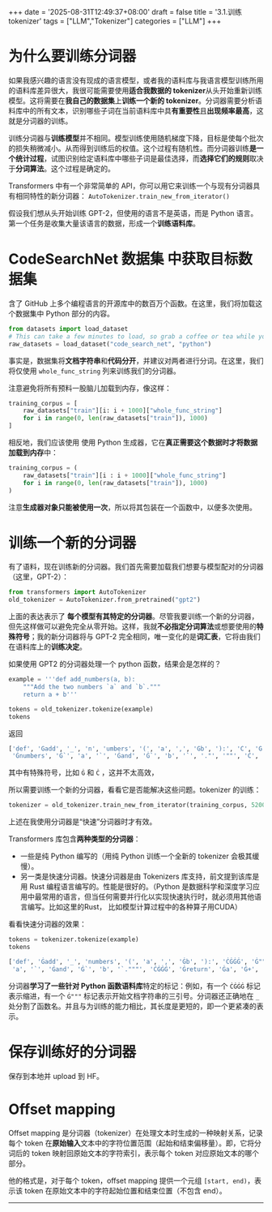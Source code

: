 +++
date = '2025-08-31T12:49:37+08:00'
draft = false
title = '3.1.训练tokenizer'
tags = ["LLM","Tokenizer"]
categories = ["LLM"]
+++


# 为什么要训练分词器

如果我感兴趣的语言没有现成的语言模型，或者我的语料库与我语言模型训练所用的语料库差异很大，我很可能需要使用**适合我数据的 tokenizer**从头开始重新训练模型。这将需要在**我自己的数据集**上**训练一个新的 tokenizer**。分词器需要分析语料库中的所有文本，识别哪些子词在当前语料库中具**有重要性**且**出现频率最高**，这就是分词器的训练。

训练分词器与**训练模型**并不相同。模型训练使用随机梯度下降，目标是使每个批次的损失稍微减小。从而得到训练后的权值。这个过程有随机性。而分词器训练**是一个统计过程**，试图识别给定语料库中哪些子词是最佳选择，而**选择它们的规则**取决于**分词算法**。这个过程是确定的。

Transformers 中有一个非常简单的 API，你可以用它来训练一个与现有分词器具有相同特性的新分词器： `AutoTokenizer.train_new_from_iterator()`

假设我们想从头开始训练 GPT-2，但使用的语言不是英语，而是 Python 语言。第一个任务是收集大量该语言的数据，形成一个**训练语料库**。


# CodeSearchNet 数据集 中获取目标数据集

含了 GitHub 上多个编程语言的开源库中的数百万个函数。在这里，我们将加载这个数据集中 Python 部分的内容。

~~~py
from datasets import load_dataset
# This can take a few minutes to load, so grab a coffee or tea while you wait!
raw_datasets = load_dataset("code_search_net", "python")
~~~

事实是，数据集将**文档字符串**和**代码分开**，并建议对两者进行分词。在这里，我们将仅使用 `whole_func_string` 列来训练我们的分词器。

注意避免将所有预料一股脑儿加载到内存，像这样：

~~~py
training_corpus = [
    raw_datasets["train"][i: i + 1000]["whole_func_string"]
    for i in range(0, len(raw_datasets["train"]), 1000)
]
~~~

相反地，我们应该使用 使用 Python 生成器，它在**真正需要这个数据时才将数据加载到内存**中：

~~~py
training_corpus = (
    raw_datasets["train"][i : i + 1000]["whole_func_string"]
    for i in range(0, len(raw_datasets["train"]), 1000)
)
~~~

注意**生成器对象只能被使用一次**，所以将其包装在一个函数中，以便多次使用。


# 训练一个新的分词器

有了语料，现在训练新的分词器。我们首先需要加载我们想要与模型配对的分词器（这里，GPT-2）：

~~~py
from transformers import AutoTokenizer
old_tokenizer = AutoTokenizer.from_pretrained("gpt2")
~~~

上面的表达表示了 **每个模型有其特定的分词器**。尽管我要训练一个新的分词器，但先这样做可以避免完全从零开始。这样，我就**不必指定分词算法**或想要使用的**特殊符号**；我的新分词器将与 GPT-2 完全相同，唯一变化的是**词汇表**，它将由我们在语料库上的**训练决定**。

如果使用 GPT2 的分词器处理一个 python 函数，结果会是怎样的？

~~~py
example = '''def add_numbers(a, b):
    """Add the two numbers `a` and `b`."""
    return a + b'''

tokens = old_tokenizer.tokenize(example)
tokens
~~~

返回

~~~py
['def', 'Ġadd', '_', 'n', 'umbers', '(', 'a', ',', 'Ġb', '):', 'Ċ', 'Ġ', 'Ġ', 'Ġ', 'Ġ"""', 'Add', 'Ġthe', 'Ġtwo',
 'Ġnumbers', 'Ġ`', 'a', '`', 'Ġand', 'Ġ`', 'b', '`', '."', '""', 'Ċ', 'Ġ', 'Ġ', 'Ġ', 'Ġreturn', 'Ġa', 'Ġ+', 'Ġb']
~~~

其中有特殊符号，比如 `Ġ` 和 `Ċ` ，这并不太高效，

所以需要训练一个新的分词器，看看它是否能解决这些问题。tokenizer 的训练：

~~~py
tokenizer = old_tokenizer.train_new_from_iterator(training_corpus, 52000)
~~~ 

上述在我使用分词器是“快速”分词器时才有效。

Transformers 库包含**两种类型的分词器**：

- 一些是纯 Python 编写的（用纯 Python 训练一个全新的 tokenizer 会极其缓慢）。
- 另一类是快速分词器。快速分词器是由 Tokenizers 库支持，前文提到该库是用 Rust 编程语言编写的。性能是很好的。（Python 是数据科学和深度学习应用中最常用的语言，但当任何需要并行化以实现快速执行时，就必须用其他语言编写。比如这里的Rust， 比如模型计算过程中的各种算子用CUDA）

看看快速分词器的效果：

~~~py
tokens = tokenizer.tokenize(example)
tokens

['def', 'Ġadd', '_', 'numbers', '(', 'a', ',', 'Ġb', '):', 'ĊĠĠĠ', 'Ġ"""', 'Add', 'Ġthe', 'Ġtwo', 'Ġnumbers', 'Ġ`',
 'a', '`', 'Ġand', 'Ġ`', 'b', '`."""', 'ĊĠĠĠ', 'Ġreturn', 'Ġa', 'Ġ+', 'Ġb']
~~~

分词器**学习了一些针对 Python 函数语料库**特定的标记：例如，有一个 `ĊĠĠĠ` 标记表示缩进，有一个 `Ġ"""` 标记表示开始文档字符串的三引号。分词器还正确地在 `_` 处分割了函数名。并且与为训练的能力相比，其长度是更短的，即一个更紧凑的表示。


# 保存训练好的分词器

保存到本地并 upload 到 HF。


# Offset mapping

Offset mapping 是分词器（tokenizer）在处理文本时生成的一种映射关系，记录每个 token 在**原始输入**文本中的字符位置范围（起始和结束偏移量）。即，它将分词后的 token 映射回原始文本的字符索引，表示每个 token 对应原始文本的哪个部分。

他的格式是，对于每个 token，offset mapping 提供一个元组 `[start, end)`，表示该 token 在原始文本中的字符起始位置和结束位置（不包含 end）。


***
